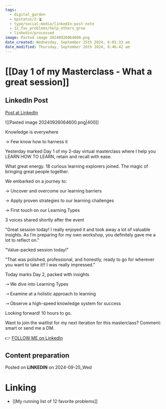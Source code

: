 ```yaml
---
tags:
  - digital_garden
  - epstatus/2-🪴
  - type/social-media/linkedIn-post-note
  - 12_fav_problems/help_others_grow
  - linkedin/processed
image: Pasted image 20240926064600.png
date_created: Wednesday, September 25th 2024, 6:01:33 am
date_modified: Thursday, September 26th 2024, 6:46:42 am
---
```

# [[Day 1 of my Masterclass - What a great session]]
## LinkedIn Post
[Post at LinkedIn](https://www.linkedin.com/posts/sebastiankamilli_knowledge-is-everywhere-few-know-how-to-activity-7244586523197599744-iQUE?utm_source=share&utm_medium=member_desktop)
  
![[Pasted image 20240926064600.png|400]]

Knowledge is everywhere

→ Few know how to harness it

Yesterday marked Day 1 of my 2-day virtual masterclass
where I help you LEARN HOW TO LEARN, retain and recall with ease.

What great energy. 
18 curious learning explorers joined. 
The magic of bringing great people together.

We embarked on a journey to:

→ Uncover and overcome our learning barriers

→ Apply proven strategies to our learning challenges

→ First touch on our Learning Types

3 voices shared shortly after the event

"Great session today! I really enjoyed it and took away a lot of valuable insights. As I’m preparing for my own workshop, you definitely gave me a lot to reflect on."

"Value-packed session today!"

"That was polished, professional, and honestly, ready to go for wherever you want to take it!! I was really impressed."

Today marks Day 2, packed with insights

⇢ We dive into Learning Types

⇢ Examine at a holistic approach to learning

⇢ Observe a high-speed knowledge system for success

Looking forward! 
10 hours to go. 

Want to join the waitlist for my next iteration for this masterclass? 
Comment: smart or send me a DM. 


👉 [FOLLOW ME on LinkedIn](https://www.linkedin.com/comm/mynetwork/discovery-see-all?usecase=PEOPLE_FOLLOWS&followMember=sebastiankamilli)

## Content preparation


Posted on **LINKEDIN** on 2024-09-25_Wed
# Linking
+ [[My running list of 12 favorite problems]]